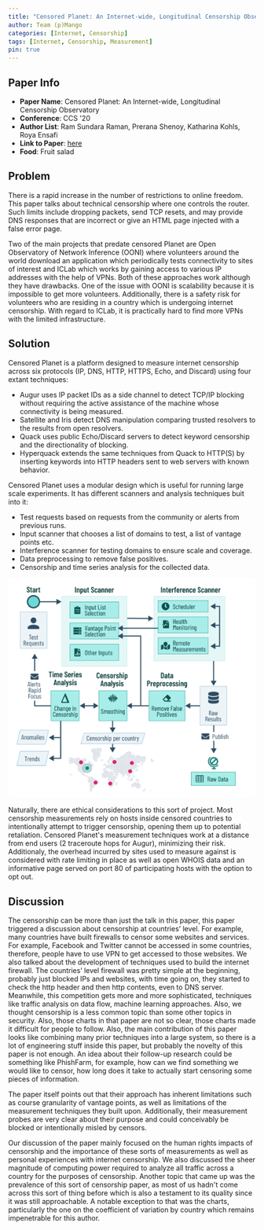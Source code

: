 ```yaml
---
title: "Censored Planet: An Internet-wide, Longitudinal Censorship Observatory"
author: Team (p)Mango
categories: [Internet, Censorship]
tags: [Internet, Censorship, Measurement]
pin: true
---
```


## Paper Info
- **Paper Name**: Censored Planet: An Internet-wide, Longitudinal Censorship Observatory
- **Conference**: CCS '20
- **Author List**: Ram Sundara Raman, Prerana Shenoy, Katharina Kohls, Roya Ensafi
- **Link to Paper**: [here](https://dl.acm.org/doi/pdf/10.1145/3372297.3417883)
- **Food**: Fruit salad

## Problem

There is a rapid increase in the number of restrictions to online freedom. This paper talks about technical censorship where one controls the router. Such limits include dropping packets, send TCP resets, and may provide DNS responses that are incorrect or give an HTML page injected with a false error page.

Two of the main projects that predate censored Planet are Open Observatory of Network Inference (OONI) where volunteers around the world download an application which periodically tests connectivity to sites of interest and ICLab which works by gaining access to various IP addresses with the help of VPNs. Both of these approaches work although they have drawbacks. One of the issue with OONI is scalability because it is impossible to get more volunteers. Additionally, there is a safety risk for volunteers who are residing in a country which is undergoing internet censorship. With regard to ICLab, it is practically hard to find more VPNs with the limited infrastructure.


## Solution

Censored Planet is a platform designed to measure internet censorship across six protocols (IP, DNS, HTTP, HTTPS, Echo, and Discard) using four extant techniques:
 - Augur uses IP packet IDs as a side channel to detect TCP/IP blocking without requiring the active assistance of the machine whose connectivity is being measured.
 - Satellite and Iris detect DNS manipulation comparing trusted resolvers to the results from open resolvers.
 - Quack uses public Echo/Discard servers to detect keyword censorship and the directionality of blocking.
 - Hyperquack extends the same techniques from Quack to HTTP(S) by inserting keywords into HTTP headers sent to web servers with known behavior.

Censored Planet uses a modular design which is useful for running large scale experiments. It has different scanners and analysis techniques buit into it:
 - Test requests based on requests from the community or alerts from previous runs.
 - Input scanner that chooses a list of domains to test, a list of vantage points etc.
 - Interference scanner for testing domains to ensure scale and coverage.
 - Data preprocessing to remove false positives.
 - Censorship and time series analysis for the collected data.

![](/assets/img/2021-04-07-censored-planet/design.png)

Naturally, there are ethical considerations to this sort of project.
Most censorship measurements rely on hosts inside censored countries to intentionally attempt to trigger censorship, opening them up to potential retaliation.
Censored Planet's measurement techniques work at a distance from end users (2 traceroute hops for Augur), minimizing their risk.
Additionaly, the overhead incurred by sites used to measure against is considered with rate limiting in place as well as open WHOIS data and an informative page served on port 80 of participating hosts with the option to opt out.


## Discussion

The censorship can be more than just the talk in this paper, this paper triggered a discussion about censorship at countries’ level. For example, many countries have built firewalls to censor some websites and services. For example, Facebook and Twitter cannot be accessed in some countries, therefore, people have to use VPN to get accessed to those websites.
We also talked about the development of techniques used to build the internet firewall. The countries’ level firewall was pretty simple at the beginning, probably just blocked IPs and websites, with time going on, they started to check the http header and then http contents, even to DNS server. Meanwhile, this competition gets more and more sophisticated, techniques like traffic analysis on data flow, machine learning approaches.
Also, we thought censorship is a less common topic than some other topics in security. Also, those charts in that paper are not so clear, those charts made it difficult for people to follow. Also, the main contribution of this paper looks like combining many prior techniques into a large system, so there is a lot of engineering stuff inside this paper, but probably the novelty of this paper is not enough. An idea about their follow-up research could be something like PhishFarm, for example, how can we find something we would like to censor, how long does it take to actually start censoring some pieces of information.

The paper itself points out that their approach has inherent limitations such as course granularity of vantage points, as well as limitations of the measurement techniques they built upon.
Additionally, their measurement probes are very clear about their purpose and could conceivably be blocked or intentionally misled by censors.

Our discussion of the paper mainly focused on the human rights impacts of censorship and the importance of these sorts of measurements as well as personal experiences with internet censorship.
We also discussed the sheer magnitude of computing power required to analyze all traffic across a country for the purposes of censorship.
Another topic that came up was the prevalence of this sort of censorship paper, as most of us hadn't come across this sort of thing before which is also a testament to its quality since it was still approachable.
A notable exception to that was the charts, particularly the one on the coefficient of variation by country which remains impenetrable for this author.
